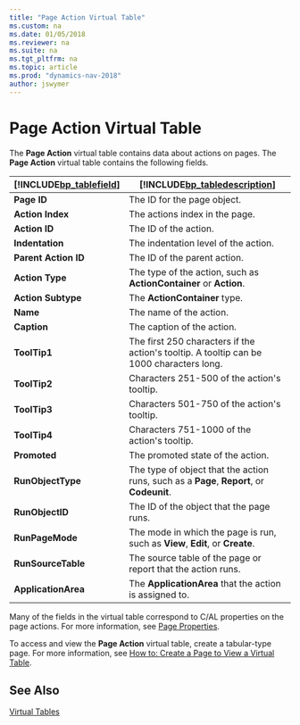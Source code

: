 ```yaml
---
title: "Page Action Virtual Table"
ms.custom: na
ms.date: 01/05/2018
ms.reviewer: na
ms.suite: na
ms.tgt_pltfrm: na
ms.topic: article
ms.prod: "dynamics-nav-2018"
author: jswymer
---
```


# Page Action Virtual Table
The **Page Action** virtual table contains data about actions on pages. The **Page Action** virtual table contains the following fields.   
 
|[!INCLUDE[bp_tablefield](includes/bp_tablefield_md.md)]|[!INCLUDE[bp_tabledescription](includes/bp_tabledescription_md.md)]|  
|---------------------------------|---------------------------------------|  
|**Page ID**|The ID for the page object.|  
|**Action Index**|The actions index in the page. |  
|**Action ID**|The ID of the action.|  
|**Indentation**|The indentation level of the action.|  
|**Parent Action ID**|The ID of the parent action.|  
|**Action Type**|The type of the action, such as **ActionContainer** or **Action**.|  
|**Action Subtype**|The **ActionContainer** type.|  
|**Name**|The name of the action.|  
|**Caption**|The caption of the action.|  
|**ToolTip1**|The first 250 characters if the action's tooltip. A tooltip can be 1000 characters long.| 
|**ToolTip2**|Characters 251-500 of the action's tooltip. |  
|**ToolTip3**|Characters 501-750 of the action's tooltip. |  
|**ToolTip4**|Characters 751-1000 of the action's tooltip. |   
|**Promoted**|The promoted state of the action.|  
|**RunObjectType**|The type of object that the action runs, such as a **Page**, **Report**, or **Codeunit**.|  
|**RunObjectID**|The ID of the object that the page runs.|  
|**RunPageMode**|The mode in which the page is run, such as **View**, **Edit**, or **Create**.|  
|**RunSourceTable**|The source table of the page or report that the action runs.|  
|**ApplicationArea**|The **ApplicationArea** that the action is assigned to.|  

Many of the fields in the virtual table correspond to C/AL properties on the page actions. For more information, see [Page Properties](Page-Properties.md).  
  
To access and view the **Page Action** virtual table, create a tabular-type page. For more information, see [How to: Create a Page to View a Virtual Table](How-to--Create-a-Page-to-View-a-Virtual-Table.md). 
  
## See Also  
 [Virtual Tables](Virtual-Tables.md)